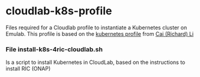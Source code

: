 # cloudlab-k8s-profile
Files required for a Cloudlab profile to instantiate a Kubernetes cluster on Emulab. This profile is based on the [kubernetes profile](
https://gitlab.flux.utah.edu/licai/emulab-profile/tree/master/private-profiles/kubernetes) from [Cai (Richard) Li](https://www.flux.utah.edu/profile/licai)


### File install-k8s-4ric-cloudlab.sh
Is a script to install Kubernetes in CloudLab, based on the instructions to install RIC (ONAP)
